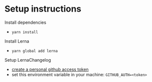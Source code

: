 # Setup instructions

Install dependencies
- `yarn install`

Install Lerna
- `yarn global add lerna`

Setup LernaChangelog
- [create a personal github access token](https://github.com/settings/tokens)
- set this environment variable in your machine: `GITHUB_AUTH=<token>`

